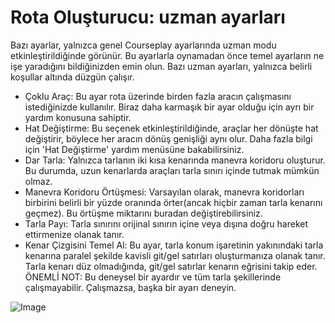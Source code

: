 # Rota Oluşturucu: uzman ayarları


Bazı ayarlar, yalnızca genel Courseplay ayarlarında uzman modu etkinleştirildiğinde görünür.
Bu ayarlarla oynamadan önce temel ayarların ne işe yaradığını bildiğinizden emin olun.
Bazı uzman ayarları, yalnızca belirli koşullar altında düzgün çalışır.

- Çoklu Araç: Bu ayar rota üzerinde birden fazla aracın çalışmasını istediğinizde kullanılır. Biraz daha karmaşık bir ayar olduğu için ayrı bir yardım konusuna sahiptir.
- Hat Değiştirme: Bu seçenek etkinleştirildiğinde, araçlar her dönüşte hat değiştirir, böylece her aracın dönüş genişliği aynı olur. Daha fazla bilgi için 'Hat Değiştirme' yardım menüsüne bakabilirsiniz.
- Dar Tarla: Yalnızca tarlanın iki kısa kenarında manevra koridoru oluşturur. Bu durumda, uzun kenarlarda araçları tarla sınırı içinde tutmak mümkün olmaz.
- Manevra Koridoru Örtüşmesi: Varsayılan olarak, manevra koridorları birbirini belirli bir yüzde oranında örter(ancak hiçbir zaman tarla kenarını geçmez). Bu örtüşme miktarını buradan değiştirebilirsiniz.
- Tarla Payı: Tarla sınırını orijinal sınırın içine veya dışına doğru hareket ettirmenize olanak tanır.
- Kenar Çizgisini Temel Al: Bu ayar, tarla konum işaretinin yakınındaki tarla kenarına paralel şekilde kavisli git/gel satırları oluşturmanıza olanak tanır. Tarla kenarı düz olmadığında, git/gel satırlar kenarın eğrisini takip eder.
ÖNEMLİ NOT: Bu deneysel bir ayardır ve tüm tarla şekillerinde çalışmayabilir. Çalışmazsa, başka bir ayarı deneyin.


![Image](/home/runner/work/CourseplayHelp/CourseplayHelp/translation_data/baseedge_0_0_1020_545.png)

